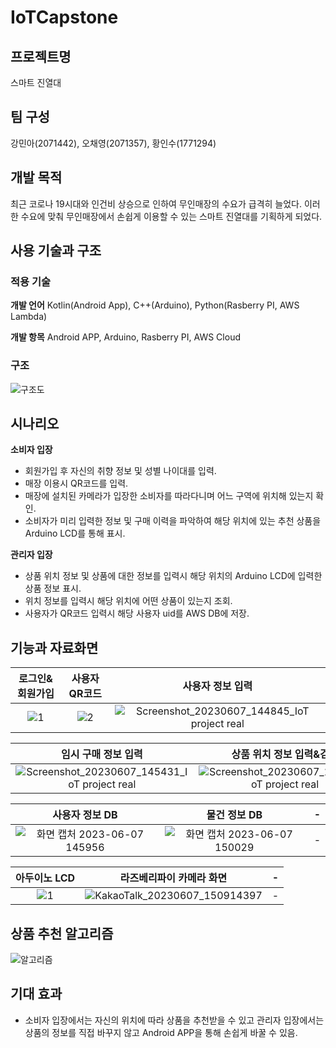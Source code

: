 # IoTCapstone
## 프로젝트명
스마트 진열대

## 팀 구성
강민아(2071442), 오채영(2071357), 황인수(1771294)

## 개발 목적
최근 코로나 19시대와 인건비 상승으로 인하여 무인매장의 수요가 급격히 늘었다. 이러한 수요에 맞춰 무인매장에서 손쉽게 이용할 수 있는 스마트 진열대를 기획하게 되었다.

## 사용 기술과 구조

### 적용 기술
**개발 언어** Kotlin(Android App), C++(Arduino), Python(Rasberry PI, AWS Lambda)

**개발 항목** Android APP, Arduino, Rasberry PI, AWS Cloud

### 구조
![구조도](https://github.com/Insoo-Hwang/IoTCapstone/assets/70841847/1d289ea7-c7e1-45c2-b4fb-723aa48b2895)


## 시나리오

**소비자 입장**
  - 회원가입 후 자신의 취향 정보 및 성별 나이대를 입력.
  - 매장 이용시 QR코드를 입력.
  - 매장에 설치된 카메라가 입장한 소비자를 따라다니며 어느 구역에 위치해 있는지 확인.
  - 소비자가 미리 입력한 정보 및 구매 이력을 파악하여 해당 위치에 있는 추천 상품을 Arduino LCD를 통해 표시.

**관리자 입장**
  - 상품 위치 정보 및 상품에 대한 정보를 입력시 해당 위치의 Arduino LCD에 입력한 상품 정보 표시.
  - 위치 정보를 입력시 해당 위치에 어떤 상품이 있는지 조회.
  - 사용자가 QR코드 입력시 해당 사용자 uid를 AWS DB에 저장.


## 기능과 자료화면

| 로그인&회원가입 | 사용자 QR코드 | 사용자 정보 입력 |
|:-------------------------------------:|:-------------------------------------------------:|:-----------------------------------------------:|
|![1](https://github.com/Insoo-Hwang/IoTCapstone/assets/70841847/9de8eb6c-36b2-44b0-9931-1eec11a35b5f)|![2](https://github.com/Insoo-Hwang/IoTCapstone/assets/70841847/432063d0-10f1-462d-bac3-4938337b1e7b)|![Screenshot_20230607_144845_IoT project real](https://github.com/Insoo-Hwang/IoTCapstone/assets/70841847/cdea99ec-33fa-4add-acba-b615761d9f8a)|

| 임시 구매 정보 입력 | 상품 위치 정보 입력&검색 | - |
|:-------------------------------------:|:-------------------------------------------------:|:-----------------------------------------------:|
|![Screenshot_20230607_145431_IoT project real](https://github.com/Insoo-Hwang/IoTCapstone/assets/70841847/30cf77f1-4722-41b4-85ce-9bdefcb998b9)|![Screenshot_20230607_145511_IoT project real](https://github.com/Insoo-Hwang/IoTCapstone/assets/70841847/fbabbf0d-1a65-43b5-bee4-62e148947939)| - |

| 사용자 정보 DB | 물건 정보 DB | - |
|:-------------------------------------:|:-------------------------------------------------:|:-----------------------------------------------:|
|![화면 캡처 2023-06-07 145956](https://github.com/Insoo-Hwang/IoTCapstone/assets/70841847/4a5888ca-9d12-4393-ab62-f264a654f06f)|![화면 캡처 2023-06-07 150029](https://github.com/Insoo-Hwang/IoTCapstone/assets/70841847/ffbe0467-6f40-45dc-94a5-885530278be1)| - |

| 아두이노 LCD | 라즈베리파이 카메라 화면 | - |
|:-------------------------------------:|:-------------------------------------------------:|:-------------------------------------------------:|
|![1](https://github.com/Insoo-Hwang/IoTCapstone/assets/70841847/b07e840e-9e05-43bd-82cd-c8a490d669b2)|![KakaoTalk_20230607_150914397](https://github.com/Insoo-Hwang/IoTCapstone/assets/70841847/adddc1b8-a0f7-4175-a603-88a3ae89cbe9)| - |


## 상품 추천 알고리즘
![알고리즘](https://github.com/Insoo-Hwang/IoTCapstone/assets/70841847/4cbbdb4f-9378-4f56-ad6d-c0c4a8597ed4)


## 기대 효과
  - 소비자 입장에서는 자신의 위치에 따라 상품을 추천받을 수 있고 관리자 입장에서는 상품의 정보를 직접 바꾸지 않고 Android APP을 통해 손쉽게 바꿀 수 있음.
